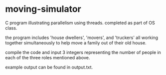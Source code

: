 # moving-simulator


C program illustrating parallelism using threads. completed as part of OS class.

the program includes 'house dwellers', 'movers', and 'truckers' all working together simultaneously to help move a family out of their old house.


compile the code and input 3 integers representing the number of people in each of the three roles mentioned above. 

example output can be found in output.txt.
